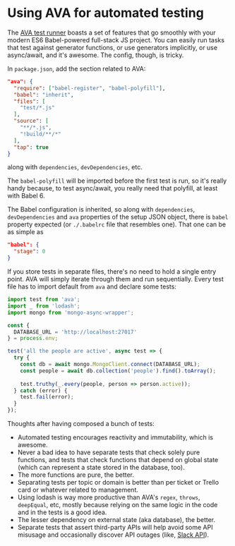 # Using AVA for automated testing

The [AVA test runner](https://github.com/avajs/ava) boasts a set
of features that go smoothly with your modern ES6 Babel-powered
full-stack JS project. You can easily run tasks that test against
generator functions, or use generators implicitly, or use
async/await, and it's awesome. The config, though, is tricky.

In `package.json`, add the section related to AVA:

```json
"ava": {
  "require": ["babel-register", "babel-polyfill"],
  "babel": "inherit",
  "files": [
    "test/*.js"
  ],
  "source": [
    "**/*.js",
    "!build/**/*"
  ],
  "tap": true
}
```

along with `dependencies`, `devDependencies`, etc.

The `babel-polyfill` will be imported before the first test is
run, so it's really handy because, to test async/await, you
really need that polyfill, at least with Babel 6.

The Babel configuration is inherited, so along with
`dependencies`, `devDependencies` and `ava` properties of the
setup JSON object, there is `babel` property expected (or
`./.babelrc` file that resembles one). That one can be as simple
as

```json
"babel": {
  "stage": 0
}
```

If you store tests in separate files, there's no need to hold a
single entry point. AVA will simply iterate through them and run
sequentially. Every test file has to import default from `ava`
and declare some tests:

```javascript
import test from 'ava';
import _ from 'lodash';
import mongo from 'mongo-async-wrapper';

const {
  DATABASE_URL = 'http://localhost:27017'
} = process.env;

test('all the people are active', async test => {
  try {
    const db = await mongo.MongoClient.connect(DATABASE_URL);
    const people = await db.collection('people').find().toArray();
  
    test.truthy(_.every(people, person => person.active));
  } catch (error) {
    test.fail(error);
  }
});
```

Thoughts after having composed a bunch of tests:

- Automated testing encourages reactivity and immutability, which
  is awesome.
- Never a bad idea to have separate tests that check solely pure
  functions, and tests that check functions that depend on global
  state (which can represent a state stored in the database,
  too).
- The more functions are pure, the better.
- Separating tests per topic or domain is better than per ticket
  or Trello card or whatever related to management.
- Using lodash is way more productive than AVA's `regex`,
  `throws`, `deepEqual`, etc, mostly because relying on the same
  logic in the code and in the tests is a good idea.
- The lesser dependency on external state (aka database), the
  better.
- Separate tests that assert third-party APIs will help avoid
  some API misusage and occasionally discover API outages (like,
  [Slack
  API](http://www.recode.net/2016/6/10/11905384/slack-outage-reaction-twitter)).
